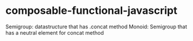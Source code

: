 # composable-functional-javascript

Semigroup: datastructure that has .concat method
Monoid: Semigroup that has a neutral element for concat method
